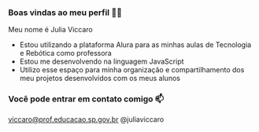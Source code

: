 ### Boas vindas ao meu perfil 💙💙
Meu nome é Julia Viccaro

- Estou utilizando a plataforma Alura para as minhas aulas de Tecnologia e Rebótica como professora
- Estou me desenvolvendo na linguagem JavaScript
- Utilizo esse espaço para minha organização e compartilhamento dos meu projetos desenvolvidos com  os meus alunos
### Você pode entrar em contato comigo 📫
viccaro@prof.educacao.sp.gov.br
@juliaviccaro

